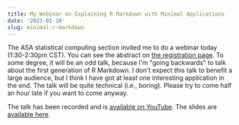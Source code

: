 ```yaml
---
title: My Webinar on Explaining R Markdown with Minimal Applications
date: '2023-01-10'
slug: minimal-r-markdown
---
```


The ASA statistical computing section invited me to do a webinar today
(1:30-2:30pm CST). You can see the abstract on [the registration
page](https://uconn-cmr.webex.com/weblink/register/r1402166f1b250cd6c20315a6ec1aed62).
To some degree, it will be an odd talk, because I'm "going backwards" to talk
about the first generation of R Markdown. I don't expect this talk to benefit a
large audience, but I think I have got at least one interesting application in
the end. The talk will be quite technical (i.e., boring). Please try to come
half an hour late if you want to come anyway.

The talk has been recorded and is [available on
YouTube](https://youtu.be/fiy32LjgGUE). The slides are [available
here](https://slides.yihui.org/2023-minimal-r-markdown.html).
